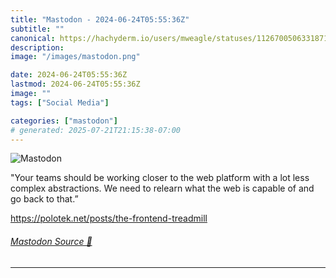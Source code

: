 ```yaml
---
title: "Mastodon - 2024-06-24T05:55:36Z"
subtitle: ""
canonical: https://hachyderm.io/users/mweagle/statuses/112670050633187126
description:
image: "/images/mastodon.png"

date: 2024-06-24T05:55:36Z
lastmod: 2024-06-24T05:55:36Z
image: ""
tags: ["Social Media"]

categories: ["mastodon"]
# generated: 2025-07-21T21:15:38-07:00
---
```

![Mastodon](/images/mastodon.png)

<p>&quot;Your teams should be working closer to the web platform with a lot less complex abstractions. We need to relearn what the web is capable of and go back to that.”</p><p><a href="https://polotek.net/posts/the-frontend-treadmill" target="_blank" rel="nofollow noopener noreferrer" translate="no"><span class="invisible">https://</span><span class="ellipsis">polotek.net/posts/the-frontend</span><span class="invisible">-treadmill</span></a></p>


###### [Mastodon Source 🐘](https://hachyderm.io/@mweagle/112670050633187126)

___
